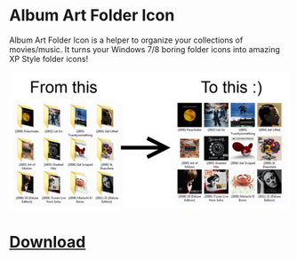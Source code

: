# Album Art Folder Icon

Album Art Folder Icon is a helper to organize your collections of movies/music.
It turns your Windows 7/8 boring folder icons into amazing XP Style folder icons!

![Example](https://raw.githubusercontent.com/eltoncezar/Album-Art-Folder-Icon/master/screenshot.png)

# [Download](https://github.com/eltoncezar/Album-Art-Folder-Icon/releases/download/v1.0/Album.Art.Folder.Icon.exe)
